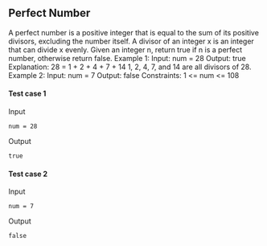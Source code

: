 
## Perfect Number
A perfect number is a positive integer that is equal to the sum of its positive divisors, excluding the number itself. A divisor of an integer x is an integer that can divide x evenly. Given an integer n, return true if n is a perfect number, otherwise return false. Example 1: Input: num = 28 Output: true Explanation: 28 = 1 + 2 + 4 + 7 + 14 1, 2, 4, 7, and 14 are all divisors of 28. Example 2: Input: num = 7 Output: false Constraints: 1 &lt;= num &lt;= 108

#### Test case 1

Input

```
num = 28
```

Output

```
true
```

#### Test case 2

Input

```
num = 7
```

Output

```
false
```
      